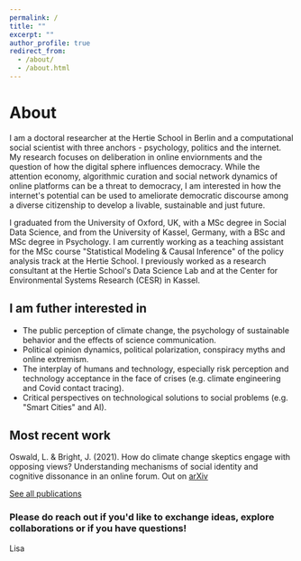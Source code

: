 ```yaml
---
permalink: /
title: ""
excerpt: ""
author_profile: true
redirect_from: 
  - /about/
  - /about.html
---
```

# About

I am a doctoral researcher at the Hertie School in Berlin and a computational social scientist with three anchors - psychology, politics and the internet. My research focuses on deliberation in online enviornments and the question of how the digital sphere influences democracy. While the attention economy, algorithmic curation and social network dynamics of online platforms can be a threat to democracy, I am interested in how the internet's potential can be used to ameliorate democratic discourse among a diverse citizenship to develop a livable, sustainable and just future. 

I graduated from the University of Oxford, UK, with a MSc degree in Social Data Science, and from the University of Kassel, Germany, with a BSc and MSc degree in Psychology. I am currently working as a teaching assistant for the MSc course "Statistical Modeling & Causal Inference" of the policy analysis track at the Hertie School. I previously worked as a research consultant at the Hertie School's Data Science Lab and at the Center for Environmental Systems Research (CESR) in Kassel.

## I am futher interested in 
* The public perception of climate change, the psychology of sustainable behavior and the effects of science communication. 
* Political opinion dynamics, political polarization, conspiracy myths and online extremism.  
* The interplay of humans and technology, especially risk perception and technology acceptance in the face of crises (e.g. climate engineering and Covid contact tracing). 
* Critical perspectives on technological solutions to social problems (e.g. "Smart Cities" and AI).

## Most recent work
Oswald, L. & Bright, J. (2021). How do climate change skeptics engage with opposing views? Understanding mechanisms of social identity and cognitive dissonance in an online forum. Out on [arXiv](https://arxiv.org/abs/2102.06516)

[See all publications](https://lfoswald.github.io/publication/)

### Please do reach out if you'd like to exchange ideas, explore collaborations or if you have questions!  
Lisa
